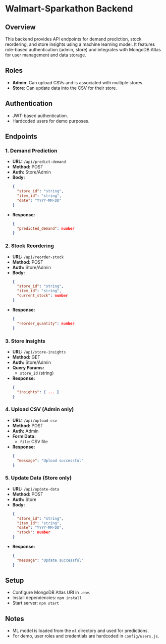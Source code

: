 # Walmart-Sparkathon Backend

## Overview
This backend provides API endpoints for demand prediction, stock reordering, and store insights using a machine learning model. It features role-based authentication (admin, store) and integrates with MongoDB Atlas for user management and data storage.

## Roles
- **Admin**: Can upload CSVs and is associated with multiple stores.
- **Store**: Can update data into the CSV for their store.

## Authentication
- JWT-based authentication.
- Hardcoded users for demo purposes.

## Endpoints

### 1. Demand Prediction
- **URL:** `/api/predict-demand`
- **Method:** POST
- **Auth:** Store/Admin
- **Body:**
  ```json
  {
    "store_id": "string",
    "item_id": "string",
    "date": "YYYY-MM-DD"
  }
  ```
- **Response:**
  ```json
  {
    "predicted_demand": number
  }
  ```

### 2. Stock Reordering
- **URL:** `/api/reorder-stock`
- **Method:** POST
- **Auth:** Store/Admin
- **Body:**
  ```json
  {
    "store_id": "string",
    "item_id": "string",
    "current_stock": number
  }
  ```
- **Response:**
  ```json
  {
    "reorder_quantity": number
  }
  ```

### 3. Store Insights
- **URL:** `/api/store-insights`
- **Method:** GET
- **Auth:** Store/Admin
- **Query Params:**
  - `store_id` (string)
- **Response:**
  ```json
  {
    "insights": { ... }
  }
  ```

### 4. Upload CSV (Admin only)
- **URL:** `/api/upload-csv`
- **Method:** POST
- **Auth:** Admin
- **Form Data:**
  - `file`: CSV file
- **Response:**
  ```json
  {
    "message": "Upload successful"
  }
  ```

### 5. Update Data (Store only)
- **URL:** `/api/update-data`
- **Method:** POST
- **Auth:** Store
- **Body:**
  ```json
  {
    "store_id": "string",
    "item_id": "string",
    "date": "YYYY-MM-DD",
    "stock": number
  }
  ```
- **Response:**
  ```json
  {
    "message": "Update successful"
  }
  ```

## Setup
- Configure MongoDB Atlas URI in `.env`.
- Install dependencies: `npm install`
- Start server: `npm start`

## Notes
- ML model is loaded from the `ml` directory and used for predictions.
- For demo, user roles and credentials are hardcoded in `config/users.js`.
